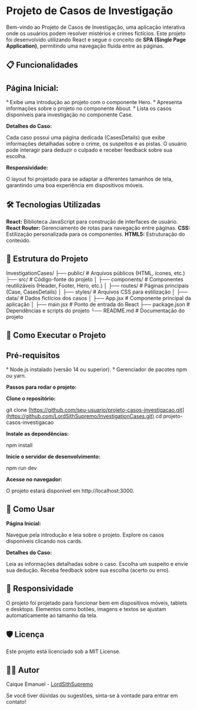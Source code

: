 # Projeto de Casos de Investigação
Bem-vindo ao Projeto de Casos de Investigação, uma aplicação interativa onde os usuários podem resolver mistérios e crimes fictícios. Este projeto foi desenvolvido utilizando React e segue o conceito de **SPA (Single Page Application)**, permitindo uma navegação fluida entre as páginas.

## 📋 Funcionalidades
## Página Inicial:

° Exibe uma introdução ao projeto com o componente Hero.
° Apresenta informações sobre o projeto no componente About.
° Lista os casos disponíveis para investigação no componente Case.

**Detalhes do Caso:**

Cada caso possui uma página dedicada (CasesDetails) que exibe informações detalhadas sobre o crime, os suspeitos e as pistas.
O usuário pode interagir para deduzir o culpado e receber feedback sobre sua escolha.

**Responsividade:**

O layout foi projetado para se adaptar a diferentes tamanhos de tela, garantindo uma boa experiência em dispositivos móveis.

## 🛠️ Tecnologias Utilizadas

**React:** Biblioteca JavaScript para construção de interfaces de usuário.
**React Router:** Gerenciamento de rotas para navegação entre páginas.
**CSS:** Estilização personalizada para os componentes.
**HTML5:** Estruturação do conteúdo.

## 📂 Estrutura do Projeto

  InvestigationCases/
  ├── public/                # Arquivos públicos (HTML, ícones, etc.)
  ├── src/                   # Código-fonte do projeto
  │   ├── components/        # Componentes reutilizáveis (Header, Footer, Hero, etc.)
  │   ├── routes/            # Páginas principais (Case, CasesDetails)
  │   ├── styles/            # Arquivos CSS para estilização
  │   ├── data/              # Dados fictícios dos casos
  │   ├── App.jsx            # Componente principal da aplicação
  │   ├── main.jsx           # Ponto de entrada do React
  ├── package.json           # Dependências e scripts do projeto
  └── README.md              # Documentação do projeto

## 🚀 Como Executar o Projeto

## Pré-requisitos

  ° Node.js instalado (versão 14 ou superior).
  ° Gerenciador de pacotes npm ou yarn.

**Passos para rodar o projeto:**

**Clone o repositório:**

  git clone [https://github.com/seu-usuario/projeto-casos-investigacao.git](https://github.com/LordSithSupremo/InvestigationCases.git)
  cd projeto-casos-investigacao

**Instale as dependências:**

  npm install

**Inicie o servidor de desenvolvimento:**

  npm run dev

**Acesse no navegador:**

  O projeto estará disponível em http://localhost:3000.

## 📖 Como Usar

**Página Inicial:**

Navegue pela introdução e leia sobre o projeto.
Explore os casos disponíveis clicando nos cards.

**Detalhes do Caso:**

Leia as informações detalhadas sobre o caso.
Escolha um suspeito e envie sua dedução.
Receba feedback sobre sua escolha (acerto ou erro).

## 📱 Responsividade
O projeto foi projetado para funcionar bem em dispositivos móveis, tablets e desktops. Elementos como botões, imagens e textos se ajustam automaticamente ao tamanho da tela.

## 🛡️ Licença
Este projeto está licenciado sob a MIT License.

## 👨‍💻 Autor
Caique Emanuel - [LordSithSupremo](https://github.com/LordSithSupremo)

Se você tiver dúvidas ou sugestões, sinta-se à vontade para entrar em contato!

